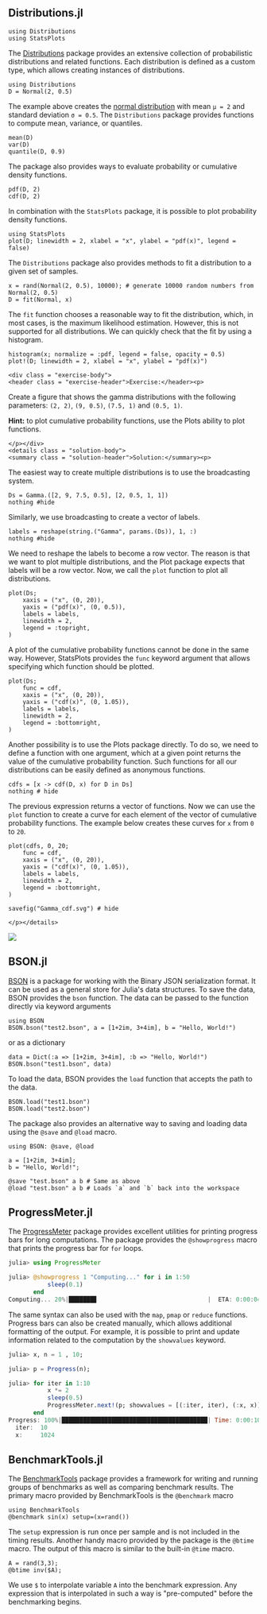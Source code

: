 ## Distributions.jl

```@setup distr
using Distributions
using StatsPlots
```

The [Distributions](https://github.com/JuliaStats/Distributions.jl) package provides an extensive collection of probabilistic distributions and related functions. Each distribution is defined as a custom type, which allows creating instances of distributions.

```@repl distr
using Distributions
D = Normal(2, 0.5)
```

The example above creates the [normal distribution](https://en.wikipedia.org/wiki/Normal_distribution) with mean `μ = 2` and standard deviation `σ = 0.5`. The `Distributions` package provides functions to compute mean, variance, or quantiles.

```@repl distr
mean(D)
var(D)
quantile(D, 0.9)
```

The package also provides ways to evaluate probability or cumulative density functions.

```@repl distr
pdf(D, 2)
cdf(D, 2)
```

In combination with the `StatsPlots` package, it is possible to plot probability density functions.

```@example distr
using StatsPlots
plot(D; linewidth = 2, xlabel = "x", ylabel = "pdf(x)", legend = false)
```

The `Distributions` package also provides methods to fit a distribution to a given set of samples.

```@example distr
x = rand(Normal(2, 0.5), 10000); # generate 10000 random numbers from Normal(2, 0.5)
D = fit(Normal, x)
```

The `fit` function chooses a reasonable way to fit the distribution, which, in most cases, is the maximum likelihood estimation. However, this is not supported for all distributions. We can quickly check that the fit by using a histogram.

```@example distr
histogram(x; normalize = :pdf, legend = false, opacity = 0.5)
plot!(D; linewidth = 2, xlabel = "x", ylabel = "pdf(x)")
```

```@raw html
<div class = "exercise-body">
<header class = "exercise-header">Exercise:</header><p>
```

Create a figure that shows the gamma distributions with the following parameters: `(2, 2)`, `(9, 0.5)`, `(7.5, 1)` and `(0.5, 1)`.

**Hint:** to plot cumulative probability functions, use the Plots ability to plot functions.

```@raw html
</p></div>
<details class = "solution-body">
<summary class = "solution-header">Solution:</summary><p>
```

The easiest way to create multiple distributions is to use the broadcasting system.

```@example distr
Ds = Gamma.([2, 9, 7.5, 0.5], [2, 0.5, 1, 1])
nothing #hide
```

Similarly, we use broadcasting to create a vector of labels.

```@example distr
labels = reshape(string.("Gamma", params.(Ds)), 1, :)
nothing #hide
```

We need to reshape the labels to become a row vector. The reason is that we want to plot multiple distributions, and the Plot package expects that labels will be a row vector. Now, we call the `plot` function to plot all distributions.

```@example distr
plot(Ds;
    xaxis = ("x", (0, 20)),
    yaxis = ("pdf(x)", (0, 0.5)),
    labels = labels,
    linewidth = 2,
    legend = :topright,
)
```

A plot of the cumulative probability functions cannot be done in the same way. However, StatsPlots provides the `func` keyword argument that allows specifying which function should be plotted.

```@example distr
plot(Ds;
    func = cdf,
    xaxis = ("x", (0, 20)),
    yaxis = ("cdf(x)", (0, 1.05)),
    labels = labels,
    linewidth = 2,
    legend = :bottomright,
)
```

Another possibility is to use the Plots package directly. To do so, we need to define a function with one argument, which at a given point returns the value of the cumulative probability function. Such functions for all our distributions can be easily defined as anonymous functions.

```@example distr
cdfs = [x -> cdf(D, x) for D in Ds]
nothing # hide
```

The previous expression returns a vector of functions. Now we can use the `plot` function to create a curve for each element of the vector of cumulative probability functions. The example below creates these curves for ``x`` from ``0`` to ``20``.

```@example distr
plot(cdfs, 0, 20;
    func = cdf,
    xaxis = ("x", (0, 20)),
    yaxis = ("cdf(x)", (0, 1.05)),
    labels = labels,
    linewidth = 2,
    legend = :bottomright,
)

savefig("Gamma_cdf.svg") # hide
```

```@raw html
</p></details>
```

![](Gamma_cdf.svg)

## BSON.jl

[BSON](https://github.com/JuliaIO/BSON.jl) is a package for working with the Binary JSON serialization format. It can be used as a general store for Julia's data structures. To save the data, BSON provides the `bson` function. The data can be passed to the function directly via keyword arguments

```@repl bson
using BSON
BSON.bson("test2.bson", a = [1+2im, 3+4im], b = "Hello, World!")
```

or as a dictionary

```@repl bson
data = Dict(:a => [1+2im, 3+4im], :b => "Hello, World!")
BSON.bson("test1.bson", data)
```

To load the data, BSON provides the `load` function that accepts the path to the data.

```@repl bson
BSON.load("test1.bson")
BSON.load("test2.bson")
```

The package also provides an alternative way to saving and loading data using the `@save` and `@load` macro.

```@repl bson
using BSON: @save, @load

a = [1+2im, 3+4im];
b = "Hello, World!";

@save "test.bson" a b # Same as above
@load "test.bson" a b # Loads `a` and `b` back into the workspace
```

## ProgressMeter.jl

The [ProgressMeter](https://github.com/timholy/ProgressMeter.jl) package provides excellent utilities for printing progress bars for long computations. The package provides the `@showprogress` macro that prints the progress bar for `for` loops.

```julia
julia> using ProgressMeter

julia> @showprogress 1 "Computing..." for i in 1:50
           sleep(0.1)
       end
Computing... 20%|███████▊                               |  ETA: 0:00:04
```

The same syntax can also be used with the `map`, `pmap` or `reduce` functions. Progress bars can also be created manually, which allows additional formatting of the output. For example, it is possible to print and update information related to the computation by the `showvalues` keyword.

```julia
julia> x, n = 1 , 10;

julia> p = Progress(n);

julia> for iter in 1:10
           x *= 2
           sleep(0.5)
           ProgressMeter.next!(p; showvalues = [(:iter, iter), (:x, x)])
       end
Progress: 100%|█████████████████████████████████████████| Time: 0:00:10
  iter:  10
  x:     1024
```

## BenchmarkTools.jl

The [BenchmarkTools](https://github.com/JuliaCI/BenchmarkTools.jl) package provides a framework for writing and running groups of benchmarks as well as comparing benchmark results. The primary macro provided by BenchmarkTools is the `@benchmark` macro

```@repl benchmark
using BenchmarkTools
@benchmark sin(x) setup=(x=rand())
```

The `setup` expression is run once per sample and is not included in the timing results. Another handy macro provided by the package is the `@btime` macro. The output of this macro is similar to the built-in `@time` macro.

```@repl benchmark
A = rand(3,3);
@btime inv($A);
```

We use `$` to interpolate variable `A` into the benchmark expression. Any expression that is interpolated in such a way is "pre-computed" before the benchmarking begins.
